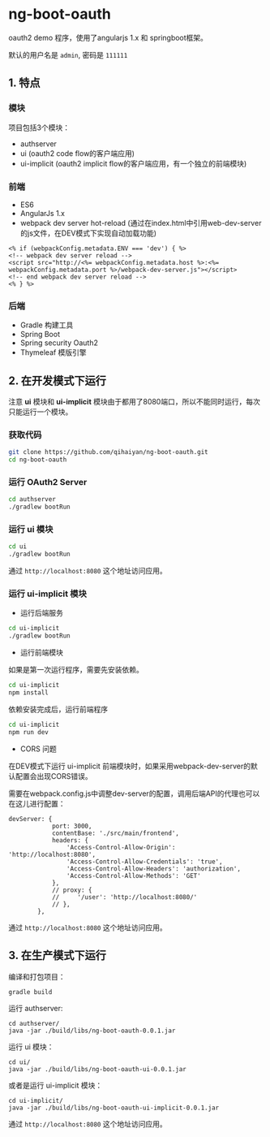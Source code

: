# ng-boot-oauth
oauth2 demo 程序，使用了angularjs 1.x 和 springboot框架。

默认的用户名是 `admin`, 密码是 `111111`
## 1. 特点
### 模块

项目包括3个模块：
* authserver
* ui (oauth2 code flow的客户端应用)
* ui-implicit (oauth2 implicit flow的客户端应用，有一个独立的前端模块)

### 前端
* ES6
* AngularJs 1.x
* webpack dev server hot-reload
(通过在index.html中引用web-dev-server的js文件，在DEV模式下实现自动加载功能)
```
<% if (webpackConfig.metadata.ENV === 'dev') { %>
<!-- webpack dev server reload -->
<script src="http://<%= webpackConfig.metadata.host %>:<%= webpackConfig.metadata.port %>/webpack-dev-server.js"></script>
<!-- end webpack dev server reload -->
<% } %>
```

### 后端
* Gradle 构建工具 
* Spring Boot
* Spring security Oauth2
* Thymeleaf 模版引擎

## 2. 在开发模式下运行
注意 **ui** 模块和 **ui-implicit** 模块由于都用了8080端口，所以不能同时运行，每次只能运行一个模块。
### 获取代码
```bash
git clone https://github.com/qihaiyan/ng-boot-oauth.git
cd ng-boot-oauth
```

### 运行 OAuth2 Server
```bash
cd authserver
./gradlew bootRun
```

### 运行 ui 模块
```bash
cd ui
./gradlew bootRun
```
通过 `http://localhost:8080` 这个地址访问应用。

### 运行 ui-implicit 模块

* 运行后端服务
```bash
cd ui-implicit
./gradlew bootRun
```

* 运行前端模块

如果是第一次运行程序，需要先安装依赖。
```bash
cd ui-implicit
npm install
```

依赖安装完成后，运行前端程序
```bash
cd ui-implicit
npm run dev
```

* CORS 问题

在DEV模式下运行 ui-implicit 前端模块时，如果采用webpack-dev-server的默认配置会出现CORS错误。

需要在webpack.config.js中调整dev-server的配置，调用后端API的代理也可以在这儿进行配置：
```
devServer: {
            port: 3000,
            contentBase: './src/main/frontend',
            headers: {
                'Access-Control-Allow-Origin': 'http://localhost:8080',
                'Access-Control-Allow-Credentials': 'true',
                'Access-Control-Allow-Headers': 'authorization',
                'Access-Control-Allow-Methods': 'GET'
            },
            // proxy: {
            //     '/user': 'http://localhost:8080/'
            // },
        },
```

通过 `http://localhost:8080` 这个地址访问应用。

## 3. 在生产模式下运行
编译和打包项目：
```bash
gradle build
```
运行 authserver:
```
cd authserver/
java -jar ./build/libs/ng-boot-oauth-0.0.1.jar
```
运行 ui 模块：
```
cd ui/
java -jar ./build/libs/ng-boot-oauth-ui-0.0.1.jar
```
或者是运行 ui-implicit 模块：
```
cd ui-implicit/
java -jar ./build/libs/ng-boot-oauth-ui-implicit-0.0.1.jar
```

通过 `http://localhost:8080` 这个地址访问应用。
